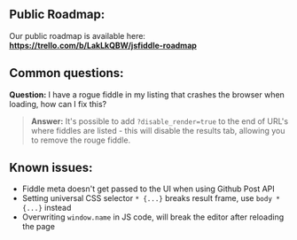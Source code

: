 ## Public Roadmap:

Our public roadmap is available here: **https://trello.com/b/LakLkQBW/jsfiddle-roadmap**

## Common questions:

**Question:** I have a rogue fiddle in my listing that crashes the browser when loading, how can I fix this?

> **Answer:** It's possible to add `?disable_render=true` to the end of URL's where fiddles are listed - this will disable the results tab, allowing you to remove the rouge fiddle.

## Known issues:

- Fiddle meta doesn't get passed to the UI when using Github Post API
- Setting universal CSS selector `* {...}` breaks result frame, use `body * {...}` instead
- Overwriting `window.name` in JS code, will break the editor after reloading the page
